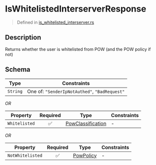 # IsWhitelistedInterserverResponse
> Defined in [is_whitelisted_interserver.rs](../../../../../interface/src/interface/routes/foreign/is_whitelisted_interserver.rs)

## Description
Returns whether the user is whitelisted from POW (and the POW policy if not)

## Schema

| Type | Constraints |
| --- | --- |
| `String` | One of: `"SenderIpNotAuthed"`, `"BadRequest"` |

*OR*

| Property | Required | Type | Constraints |
| --- | :---: | --- | --- |
| `Whitelisted` | ✅ | [PowClassification](../../../pow/PowClassification.md) |  -  |


*OR*

| Property | Required | Type | Constraints |
| --- | :---: | --- | --- |
| `NotWhitelisted` | ✅ | [PowPolicy](../../../pow/PowPolicy.md) |  -  |


